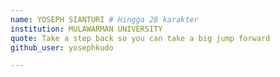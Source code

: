 ```yaml
---
name: YOSEPH SIANTURI # Hingga 28 karakter
institution: MULAWARMAN UNIVERSITY
quote: Take a step back so you can take a big jump forward
github_user: yosephkudo

---
```

